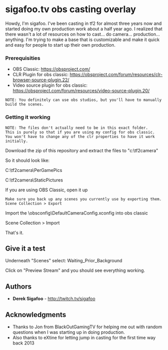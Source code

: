 # sigafoo.tv obs casting overlay

Howdy, I'm sigafoo. I've been casting in tf2 for almost three years now and started doing my own production work about a half year ago. I realized that there wasn't a lot of resources on how to cast... do camera... production... anything. I'm trying to make a base that is customizable and make it quick and easy for people to start up their own production.

### Prerequisities

* OBS Classic: https://obsproject.com/
* CLR Plugin for obs classic: https://obsproject.com/forum/resources/clr-browser-source-plugin.22/
* Video source plugin for obs classic: https://obsproject.com/forum/resources/video-source-plugin.20/

```
NOTE: You definitely can use obs studios, but you'll have to manually build the scenes.
```


### Getting it working

```
NOTE: The files don't actually need to be in this exact folder. 
This is purely so that if you are using my config for obs classic. 
You won't have to change any of the clr properties to have it work initially.
```

Download the zip of this repository and extract the files to "c:\tf2camera"

So it should look like: 

C:\tf2camera\PerGamePics

C:\tf2camera\StaticPictures


If you are using OBS Classic, open it up

```
Make sure you back up any scenes you currently use by exporting them. 
Scene Collection > Export
```

Import the \obsconfig\DefaultCameraConfig.xconfig into obs classic

Scene Collection > Import

That's it.

## Give it a test

Underneath "Scenes" select: Waiting_Prior_Background

Click on "Preview Stream" and you should see everything working.

## Authors

* **Derek Sigafoo** - http://twitch.tv/sigafoo

## Acknowledgments

* Thanks to Jon from BlackOutGamingTV for helping me out with random questions when I was starting up in doing production.
* Also thanks to eXtine for letting jump in casting for the first time way back 2013

